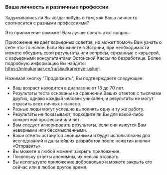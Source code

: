 ### Ваша личность и различные профессии
Задумывались ли Вы когда-нибудь о том, как Ваша личность соотносится с разными профессиями?

Это приложение поможет Вам лучше понять этот вопрос.

Приложение не даёт карьерных советов, но может помочь Вам узнать о себе что-то новое. Если Вы живете в Эстонии, при необходимости можете обсудить свои результаты или вопросы, связанные с карьерой, с карьерными консультантами Эстонской Кассы по безработице. Более подробную информацию Вы найдете: https://minukarjaar.ee/ru/sisu/karernye-uslugi.

Нажимая кнопку "Продолжить", Вы подтверждаете следующее:

- Ваш возраст находится в диапазоне от 18 до 70 лет.
- Результаты теста основаны на сравнении Ваших ответов с тысячами других, однако каждый человек уникален, и результаты не могут отразить всех личных нюансов.
- Разные люди могут успешно выполнять одну и ту же работу.
- Результаты не показывают, подходите ли Вы для какой-либо конкретной профессии или нет.
- Вам следует игнорировать результаты, если они кажутся Вам неверными или бессмысленными.
- Ваши ответы останутся анонимными и будут использованы для исследований и дальнейших разработок после нажатия кнопки «Отправить».
- Вы можете в любой момент закрыть приложение.
- Поскольку ответы анонимны, их нельзя отозвать.
- Вы используете приложение добровольно и можете закрыть его сейчас или в любое другое время.

